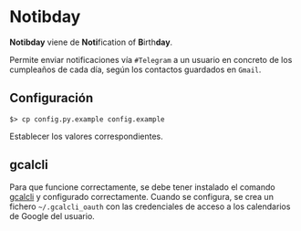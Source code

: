 # Notibday

**Notibday** viene de **Noti**fication of **B**irth**day**.

Permite enviar notificaciones vía `#Telegram` a un usuario en concreto de los cumpleaños de cada día, según los contactos guardados en `Gmail`.

## Configuración

```console
$> cp config.py.example config.example
```

Establecer los valores correspondientes.

## gcalcli

Para que funcione correctamente, se debe tener instalado el comando [gcalcli](https://github.com/insanum/gcalcli) y configurado correctamente. Cuando se configura, se crea un fichero `~/.gcalcli_oauth` con las credenciales de acceso a los calendarios de Google del usuario.
